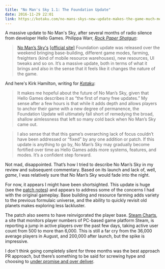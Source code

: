 ```yaml
---
title: "No Man's Sky 1.1: The Foundation Update"
date: 2016-11-29 22:01
link: https://kotaku.com/no-mans-skys-new-update-makes-the-game-much-more-ground-1789436937
---
```


A massive update to No Man's Sky, after several months of radio silence from developer Hello Games. Philippa Warr, [_Rock Paper Shotgun_][rps]: 

> [No Man’s Sky's](https://www.rockpapershotgun.com/tag/No-Mans-Sky/) [[official site]](http://www.no-mans-sky.com/) Foundation update was released over the weekend bringing base-building, different game modes, farming, freighters (kind of mobile resource warehouses), new resources, UI tweaks and so on. It’s a massive update, both in terms of what it brings and also in the sense that it feels like it changes the nature of the game. 

And here's Kirk Hamilton, writing for [_Kotaku_][kotaku]: 

>  It makes me hopeful about the future of No Man’s Sky, given that Hello Games describes it as “the first of many free updates.” My sense after a few hours is that while it adds depth and allows players to anchor their game with a new degree of permanence, the Foundation Update will ultimately fall short of remedying the broad, shallow aimlessness that left so many cold back when No Man’s Sky came out.

> I also sense that that this game’s overarching lack of focus couldn’t have been addressed or “fixed” by any one addition or patch. If this update is anything to go by, No Man’s Sky may gradually become fortified over time as Hello Games adds more systems, features, and modes. It’s a confident step forward. 

Not mad, disappointed. That’s how I tried to describe No Man’s Sky in my review and subsequent commentary. Based on its launch and lack of, well, _game_, I was relatively sure that No Man’s Sky would fade into the night. 

For now, it appears I might have been shortsighted. This update is huge (see the [patch notes][]) and appears to address some of the concerns I had with the original gameplay. Base building and resource farming adds variety to the previous formulaic universe, and the ability to quickly revisit old planets makes exploring less lackluster. 

The patch also seems to have reinvigorated the player base. [Steam Charts][], a site that monitors player numbers of PC-based game platform Steam, is reporting a jump in active players over the past few days, taking active user count from 500 to more than 6,000. This is still a far cry from the 36,000 average players in August, and 200,000 after launch, but the spike is impressive.  

I don't think going completely silent for three months was the best approach PR approach, but there’s something to be said for screwing hype and choosing to [under promise and over deliver][tweet]. 



[kotaku]: https://kotaku.com/no-mans-skys-new-update-makes-the-game-much-more-ground-1789436937
[rps]: https://www.rockpapershotgun.com/2016/11/28/no-mans-sky-foundation-update/
[steam charts]: http://steamcharts.com/app/275850#6m
[patch notes]: http://www.no-mans-sky.com/foundation-update/
[tweet]: https://twitter.com/NoMansSky/status/802890624047443968